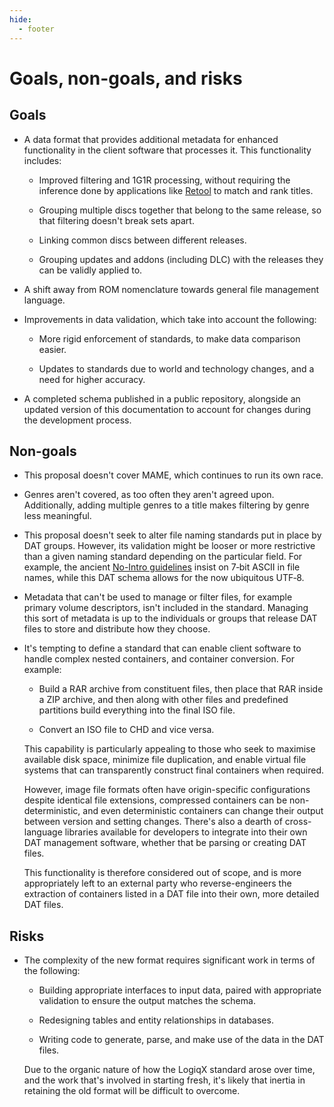 ```yaml
---
hide:
  - footer
---
```


# Goals, non-goals, and risks

## Goals

* A data format that provides additional metadata for enhanced functionality in the client
  software that processes it. This functionality includes:

    * Improved filtering and 1G1R processing, without requiring the inference done by
      applications like [Retool](https://unexpectedpanda.github.io/retool) to match and
      rank titles.

    * Grouping multiple discs together that belong to the same release, so that filtering
      doesn't break sets apart.

    * Linking common discs between different releases.

    * Grouping updates and addons (including DLC) with the releases they can be validly
      applied to.

* A shift away from ROM nomenclature towards general file management language.

* Improvements in data validation, which take into account the following:

    * More rigid enforcement of standards, to make data comparison easier.

    * Updates to standards due to world and technology changes, and a need for higher
      accuracy.

* A completed schema published in a public repository, alongside an updated version of
  this documentation to account for changes during the development process.

## Non-goals

* This proposal doesn't cover MAME, which continues to run its own race.

* Genres aren't covered, as too often they aren't agreed upon. Additionally, adding
  multiple genres to a title makes filtering by genre less meaningful.

* This proposal doesn't seek to alter file naming standards put in place by DAT groups.
  However, its validation might be looser or more restrictive than a given naming standard
  depending on the particular field. For example, the ancient [No-Intro
  guidelines](https://datomatic.no-intro.org/stuff/The%20Official%20No-Intro%20Convention%20(20071030).pdf)
  insist on 7&#8209;bit ASCII in file names, while this DAT schema allows for the now
  ubiquitous UTF&#8209;8.

* Metadata that can't be used to manage or filter files, for example primary volume
  descriptors, isn't included in the standard. Managing this sort of metadata is up to the
  individuals or groups that release DAT files to store and distribute how they choose.

* It's tempting to define a standard that can enable client software to handle complex
  nested containers, and container conversion. For example:

    * Build a RAR archive from constituent files, then place that RAR inside a ZIP
      archive, and then along with other files and predefined partitions build everything
      into the final ISO file.

    * Convert an ISO file to CHD and vice versa.

    This capability is particularly appealing to those who seek to maximise available disk
    space, minimize file duplication, and enable virtual file systems that can
    transparently construct final containers when required.

    However, image file formats often have origin-specific configurations despite
    identical file extensions, compressed containers can be non-deterministic, and even
    deterministic containers can change their output between version and setting changes.
    There's also a dearth of cross-language libraries available for developers to
    integrate into their own DAT management software, whether that be parsing or
    creating DAT files.

    This functionality is therefore considered out of scope, and is more appropriately
    left to an external party who reverse-engineers the extraction of containers listed
    in a DAT file into their own, more detailed DAT files.

## Risks

* The complexity of the new format requires significant work in terms of the following:

    * Building appropriate interfaces to input data, paired with appropriate validation to
      ensure the output matches the schema.

    * Redesigning tables and entity relationships in databases.

    * Writing code to generate, parse, and make use of the data in the DAT files.

    Due to the organic nature of how the LogiqX standard arose over time, and the work
    that's involved in starting fresh, it's likely that inertia in retaining the old
    format will be difficult to overcome.

